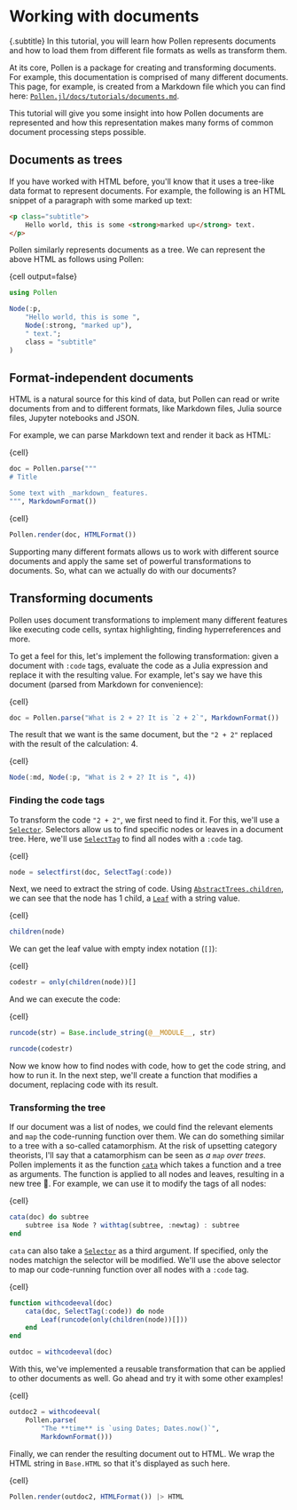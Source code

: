 # Working with documents

{.subtitle}
In this tutorial, you will learn how Pollen represents documents and how to load them from different file formats as wells as transform them. 

At its core, Pollen is a package for creating and transforming documents. For example, this documentation is comprised of many different documents. This page, for example, is created from a Markdown file which you can find here: [`Pollen.jl/docs/tutorials/documents.md`](https://github.com/lorenzoh/Pollen.jl/blob/main/docs/tutorials/documents.md).

This tutorial will give you some insight into how Pollen documents are represented and how this representation makes many forms of common document processing steps possible.

## Documents as trees

If you have worked with HTML before, you'll know that it uses a tree-like data format to represent documents. For example, the following is an HTML snippet of a paragraph with some marked up text:

```html
<p class="subtitle">
    Hello world, this is some <strong>marked up</strong> text.
</p>
```

Pollen similarly represents documents as a tree. We can represent the above HTML as follows using Pollen:

{cell output=false}
```julia
using Pollen

Node(:p,
    "Hello world, this is some ",
    Node(:strong, "marked up"),
    " text.";
    class = "subtitle"
)
```

## Format-independent documents

HTML is a natural source for this kind of data, but Pollen can read or write documents from and to different formats, like Markdown files, Julia source files, Jupyter notebooks and JSON.

For example, we can parse Markdown text and render it back as HTML:

{cell}
```julia
doc = Pollen.parse("""
# Title

Some text with _markdown_ features.
""", MarkdownFormat())
```

{cell}
```julia
Pollen.render(doc, HTMLFormat())
```

Supporting many different formats allows us to work with different source documents and apply the same set of powerful transformations to documents. So, what can we actually do with our documents?

## Transforming documents

Pollen uses document transformations to implement many different features like executing code cells, syntax highlighting, finding hyperreferences and more.

To get a feel for this, let's implement the following transformation: given a document with `:code` tags, evaluate the code as a Julia expression and replace it with the resulting value. For example, let's say we have this document (parsed from Markdown for convenience):

{cell}
```julia
doc = Pollen.parse("What is 2 + 2? It is `2 + 2`", MarkdownFormat())
```

The result that we want is the same document, but the `"2 + 2"` replaced with the result of the calculation: 4.

{cell}
```julia
Node(:md, Node(:p, "What is 2 + 2? It is ", 4))
```

### Finding the code tags

To transform the code `"2 + 2"`, we first need to find it. For this, we'll use a [`Selector`](#). Selectors allow us to find specific nodes or leaves in a document tree. Here, we'll use [`SelectTag`](#) to find all nodes with a `:code` tag.

{cell}
```julia
node = selectfirst(doc, SelectTag(:code))
```

Next, we need to extract the string of code. Using [`AbstractTrees.children`](#), we can see that the node has 1 child, a [`Leaf`](#) with a string value.

{cell}
```julia
children(node)
```

We can get the leaf value with empty index notation (`[]`):

{cell}
```julia
codestr = only(children(node))[]
```

And we can execute the code:

{cell}
```julia
runcode(str) = Base.include_string(@__MODULE__, str)

runcode(codestr)
```

Now we know how to find nodes with code, how to get the code string, and how to run it. In the next step, we'll create a function that modifies a document, replacing code with its result.

### Transforming the tree

If our document was a list of nodes, we could find the relevant elements and `map` the code-running function over them. We can do something similar to a tree with a so-called catamorphism. At the risk of upsetting category theorists, I'll say that a catamorphism can be seen as _a `map` over trees_. Pollen implements it as the function [`cata`](#) which takes a function and a tree as arguments. The function is applied to all nodes and leaves, resulting in a new tree 🌳. For example, we can use it to modify the tags of all nodes:

{cell}
```julia
cata(doc) do subtree
    subtree isa Node ? withtag(subtree, :newtag) : subtree
end
```

`cata` can also take a [`Selector`](#) as a third argument. If specified, only the nodes matchign the selector will be modified. We'll use the above selector to map our code-running function over all nodes with a `:code` tag.

{cell}
```julia
function withcodeeval(doc)
    cata(doc, SelectTag(:code)) do node
        Leaf(runcode(only(children(node))[]))
    end
end

outdoc = withcodeeval(doc)
```

With this, we've implemented a reusable transformation that can be applied to other documents as well. Go ahead and try it with some other examples!

{cell}
```julia
outdoc2 = withcodeeval(
    Pollen.parse(
        "The **time** is `using Dates; Dates.now()`",
        MarkdownFormat()))
```

Finally, we can render the resulting document out to HTML. We wrap the HTML string in `Base.HTML` so that it's displayed as such here.

{cell}
```julia
Pollen.render(outdoc2, HTMLFormat()) |> HTML
```
